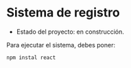 <h1>Sistema de registro</h1>

- Estado del proyecto: en construcción.

Para ejecutar el sistema, debes poner:

```npm instal react```
